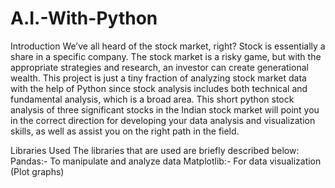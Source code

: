 # A.I.-With-Python

Introduction
We’ve all heard of the stock market, right? Stock is essentially a share in a specific company. The stock market is a risky game, but with the appropriate strategies and research, an investor can create generational wealth. This project is just a tiny fraction of analyzing stock market data with the help of Python since stock analysis includes both technical and fundamental analysis, which is a broad area.
This short python stock analysis of three significant stocks in the Indian stock market will point you in the correct direction for developing your data analysis and visualization skills, as well as assist you on the right path in the field.

Libraries Used
The libraries that are used are briefly described below:
  Pandas:- To manipulate and analyze data
  Matplotlib:- For data visualization (Plot graphs)

